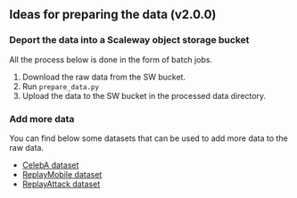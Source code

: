 ## Ideas for preparing the data (v2.0.0)

### Deport the data into a Scaleway object storage bucket
All the process below is done in the form of batch jobs.
1. Download the raw data from the SW bucket.
2. Run `prepare_data.py`
3. Upload the data to the SW bucket in the processed data directory.

### Add more data

You can find below some datasets that can be used to add more data to the raw data.

- [CelebA dataset](https://drive.google.com/drive/folders/1OW_1bawO79pRqdVEVmBzp8HSxdSwln_Z)
- [ReplayMobile dataset](https://www.idiap.ch/en/dataset/replay-mobile)
- [ReplayAttack dataset](https://www.idiap.ch/en/dataset/replay-attack)